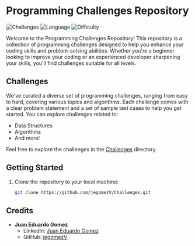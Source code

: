 # Programming Challenges Repository

![Challenges](https://img.shields.io/badge/Challenges-1-brightgreen.svg)
![Language](https://img.shields.io/badge/Language-Python-blue.svg)
![Difficulty](https://img.shields.io/badge/Difficulty-Easy%20to%20Hard-orange.svg)

Welcome to the Programming Challenges Repository! This repository is a collection of programming challenges designed to help you enhance your coding skills and problem-solving abilities. Whether you're a beginner looking to improve your coding or an experienced developer sharpening your skills, you'll find challenges suitable for all levels.

## Challenges

We've curated a diverse set of programming challenges, ranging from easy to hard, covering various topics and algorithms. Each challenge comes with a clear problem statement and a set of sample test cases to help you get started. You can explore challenges related to:

- Data Structures
- Algorithms
- And more!

Feel free to explore the challenges in the [Challenges](/Challenges) directory.


## Getting Started

1. Clone the repository to your local machine:

   ```bash
   git clone https://github.com/jegomezV/Challenges.git

## Credits

- **Juan Eduardo Gomez**
  - LinkedIn: [Juan Eduardo Gomez](https://www.linkedin.com/in/juan-eduardo-gomez-valencia-a42b3a271/)
  - GitHub: [jegomezV](https://github.com/jegomezV)
